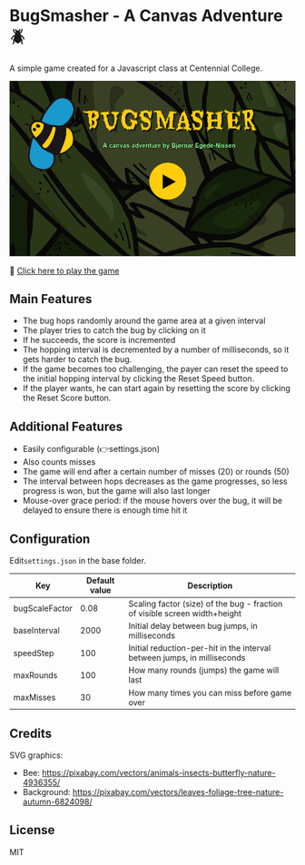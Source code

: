 # BugSmasher - A Canvas Adventure 🪲

A simple game created for a Javascript class at Centennial College.

![Screenshot of the title screen of Bugsmasher, showing a large yellow bumblebee, the title of the game, and a play button.](bugsmasher_title_screen.png)

🚀 [Click here to play the game](https://galloppinggryphon.github.io/bugsmasher/)

## Main Features

* The bug hops randomly around the game area at a given interval
* The player tries to catch the bug by clicking on it
* If he succeeds, the score is incremented
* The hopping interval is decremented by a number of milliseconds, so it gets harder to catch the bug.
* If the game becomes too challenging, the payer can reset the speed to the initial hopping interval by clicking the Reset Speed button.
* If the player wants, he can start again by resetting the score by clicking the Reset Score button.

## Additional Features

* Easily configurable (👉settings.json)
* Also counts misses
* The game will end after a certain number of misses (20) or rounds (50)
* The interval between hops decreases as the game progresses, so less progress is won, but the game will also last longer
* Mouse-over grace period: if the mouse hovers over the bug, it will be delayed to ensure there is enough time hit it

## Configuration

Edit`settings.json` in the base folder.

| Key | Default value | Description |
|----|----|----|
| bugScaleFactor | 0.08 | Scaling factor (size) of the bug - fraction of visible screen width+height |
| baseInterval | 2000 | Initial delay between bug jumps, in milliseconds |
| speedStep | 100 | Initial reduction-per-hit in the interval between jumps, in milliseconds |
| maxRounds | 100 | How many rounds (jumps) the game will last |
| maxMisses | 30 | How many times you can miss before game over |

## Credits

SVG graphics:

* Bee: <https://pixabay.com/vectors/animals-insects-butterfly-nature-4936355/>
* Background: <https://pixabay.com/vectors/leaves-foliage-tree-nature-autumn-6824098/>

## License

MIT
